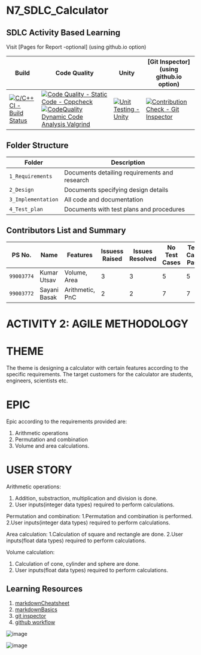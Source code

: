 # N7_SDLC_Calculator

## SDLC Activity Based Learning

Visit [Pages for Report -optional] (using github.io option)

Build | Code Quality | Unity | [Git Inspector](using github.io option)
------|----------|-------|--------------
[![C/C++ CI - Build Status](https://github.com/99003774/N7_SDLC_Calculator/actions/workflows/c-cpp.yml/badge.svg)](https://github.com/99003774/N7_SDLC_Calculator/actions/workflows/c-cpp.yml) | [![Code Quality - Static Code - Cppcheck](https://github.com/99003774/N7_SDLC_Calculator/actions/workflows/cppcheck.yml/badge.svg)](https://github.com/99003774/N7_SDLC_Calculator/actions/workflows/cppcheck.yml) [![CodeQuality Dynamic Code Analysis Valgrind](https://github.com/99003774/N7_SDLC_Calculator/actions/workflows/Update%20CodeQuality_Dynamic.yml/badge.svg)](https://github.com/99003774/N7_SDLC_Calculator/actions/workflows/Update%20CodeQuality_Dynamic.yml) | [![Unit Testing - Unity](https://github.com/99003774/N7_SDLC_Calculator/actions/workflows/unity.yml/badge.svg)](https://github.com/99003774/N7_SDLC_Calculator/actions/workflows/unity.yml) | [![Contribution Check - Git Inspector](https://github.com/99003774/N7_SDLC_Calculator/actions/workflows/gitinspector.yml/badge.svg)](https://github.com/99003774/N7_SDLC_Calculator/actions/workflows/gitinspector.yml)


## Folder Structure
Folder             | Description
-------------------| -----------------------------------------
`1_Requirements`   | Documents detailing requirements and research
`2_Design`         | Documents specifying design details
`3_Implementation` | All code and documentation
`4_Test_plan`      | Documents with test plans and procedures


## Contributors List and Summary

PS No.     |  Name         |    Features         | Issuess Raised |Issues Resolved|No Test Cases|Test Case Pass
-----------|---------      | ----------------    |----------------|---------------|-------------|--------------
`99003774` | Kumar Utsav   | Volume, Area        |      3         |       3       |      5      |     5    
`99003772` | Sayani Basak  | Arithmetic, PnC     |      2         |       2       |      7      |     7


# ACTIVITY 2: AGILE METHODOLOGY


# THEME
The theme is designing a calculator with certain features according to the specific requirements. The target customers for the calculator are students, engineers, scientists etc.

# EPIC
Epic according to the requirements provided are:
1. Arithmetic operations
2. Permutation and combination
3. Volume and area calculations.

# USER STORY 

Arithmetic operations:
1. Addition, substraction, multiplication and division is done.
2. User inputs(integer data types) required to perform calculations.

Permutation and combination:
1.Permutation and combination is performed.
2.User inputs(integer data types) required to perform calculations.

Area calculation:
1.Calculation of square and rectangle are done.
2.User inputs(float data types) required to perform calculations.

Volume calculation:
1. Calculation of cone, cylinder and sphere are done.
2. User inputs(float data types) required to perform calculations.


## Learning Resources
1. [markdownCheatsheet](https://github.com/adam-p/markdown-here/wiki/Markdown-Cheatsheet)
3. [markdownBasics](https://guides.github.com/features/mastering-markdown/)
4. [git inspector](https://github.com/ejwa/gitinspector.git)
5. [github workflow](https://docs.github.com/en/actions/learn-github-action)


![image](https://user-images.githubusercontent.com/78853952/111102278-bafeee00-8571-11eb-8f65-f3606d20b42a.png)




![image](https://user-images.githubusercontent.com/78853952/111102212-8c811300-8571-11eb-8c92-db7e12d7ce83.png)




